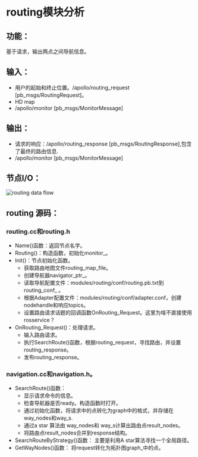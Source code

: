 # routing模块分析
## 功能：
基于请求，输出两点之间导航信息。
## 输入：
 * 用户的起始和终止位置。/apollo/routing_request [pb_msgs/RoutingRequest]。
 * HD map
 * /apollo/monitor [pb_msgs/MonitorMessage]

## 输出：
 * 请求的响应：/apollo/routing_response [pb_msgs/RoutingResponse],包含了最终的路由信息.
 * /apollo/monitor [pb_msgs/MonitorMessage]

## 节点I/O：
![routing data flow](../images/routing_node_arch.bmp)
## routing 源码：
### routing.cc和routing.h
 * Name()函数：返回节点名字。
 * Routing()：构造函数，初始化monitor_。
 * Init()：节点初始化函数。
   * 获取路由地图文件routing_map_file。
   * 创建导航器navigator_ptr_。
   * 读取导航配置文件：modules/routing/conf/routing.pb.txt到routing_conf_ 。
   * 根据Adapter配置文件：modules/routing/conf/adapter.conf，创建nodehandle和响应topics。
   * 设置路由请求话题的回调函数OnRouting_Request。这里为啥不直接使用rosservice？
 * OnRouting_Request()：处理请求。
   * 输入路由请求。
   * 执行SearchRoute()函数，根据routing_request，寻找路由，并设置routing_response。
   * 发布routing_response。

### navigation.cc和navigation.h。
 * SearchRoute()函数：
   * 显示请求命令的信息。
   * 检查导航器是否ready。构造函数时打开。
   * 通过初始化函数，将请求中的点转化为graph中的格式，并存储在way_nodes和way_s.
   * 通过a star 算法由 way_nodes和 way_s计算出路由点result_nodes。
   * 将路由点result_nodes合并到response结构。
 * SearchRouteByStrategy()函数：
 主要是利用A star算法寻找一个全局路径。
 * GetWayNodes()函数：
 将request转化为拓扑图graph_中的点。
